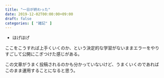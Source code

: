 ```yaml
---
title: "一日が終わった"
date: 2019-12-02T00:00:00+09:00
draft: false
categories: [ "雑記" ]
---
```


- ほげほげ

ここをこうすれば上手くいくのか、という決定的な学習がないままエラーをやりすごして公開にこぎつけた感じがある。

この文章がうまく投稿されるのかも分かっていないけど、うまくいくのであればこのまま運用することになると思う。
